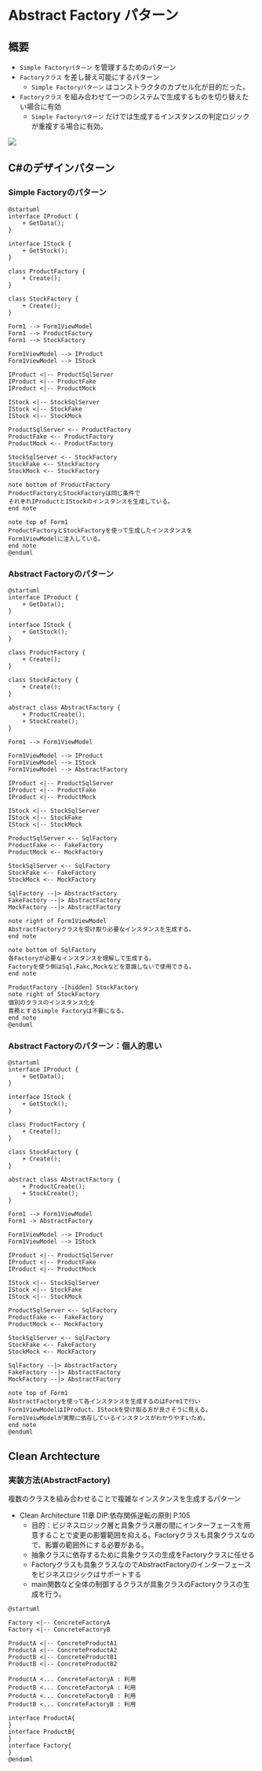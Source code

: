 # Abstract Factory パターン

## 概要
- `Simple Factoryパターン` を管理するためのパターン
- `Factoryクラス` を差し替え可能にするパターン
    - `Simple Factoryパターン` はコンストラクタのカプセル化が目的だった。
- `Factoryクラス` を組み合わせて一つのシステムで生成するものを切り替えたい場合に有効
    - `Simple Factoryパターン` だけでは生成するインスタンスの判定ロジックが重複する場合に有効。
 
<img src="http://www.plantuml.com/plantuml/proxy?src=http://www.plantuml.com/plantuml/proxy?src=https://raw.githubusercontent.com/S-Tatsuya/DesignPattern/main/Pattern/AbstractFactory/README.md&fmt=svg" />

## C#のデザインパターン
### Simple Factoryのパターン
``` plantuml
@startuml
interface IProduct {
    + GetData();
}

interface IStock {
    + GetStock();
}

class ProductFactory {
    + Create();
}

class StockFactory {
    + Create();
}

Form1 --> Form1ViewModel
Form1 --> ProductFactory
Form1 --> StockFactory

Form1ViewModel --> IProduct
Form1ViewModel --> IStock

IProduct <|-- ProductSqlServer
IProduct <|-- ProductFake
IProduct <|-- ProductMock

IStock <|-- StockSqlServer
IStock <|-- StockFake
IStock <|-- StockMock

ProductSqlServer <-- ProductFactory
ProductFake <-- ProductFactory
ProductMock <-- ProductFactory

StockSqlServer <-- StockFactory
StockFake <-- StockFactory
StockMock <-- StockFactory

note bottom of ProductFactory
ProductFactoryとStockFactoryは同じ条件で
それぞれIProductとIStockのインスタンスを生成している。
end note

note top of Form1
ProductFactoryとStockFactoryを使って生成したインスタンスを
Form1ViewModelに注入している。
end note
@enduml
```
### Abstract Factoryのパターン
``` plantuml
@startuml
interface IProduct {
    + GetData();
}

interface IStock {
    + GetStock();
}

class ProductFactory {
    + Create();
}

class StockFactory {
    + Create();
}

abstract class AbstractFactory {
    + ProductCreate();
    + StockCreate();
}

Form1 --> Form1ViewModel

Form1ViewModel --> IProduct
Form1ViewModel --> IStock
Form1ViewModel --> AbstractFactory

IProduct <|-- ProductSqlServer
IProduct <|-- ProductFake
IProduct <|-- ProductMock

IStock <|-- StockSqlServer
IStock <|-- StockFake
IStock <|-- StockMock

ProductSqlServer <-- SqlFactory
ProductFake <-- FakeFactory
ProductMock <-- MockFactory

StockSqlServer <-- SqlFactory
StockFake <-- FakeFactory
StockMock <-- MockFactory

SqlFactory --|> AbstractFactory
FakeFactory --|> AbstractFactory
MockFactory --|> AbstractFactory

note right of Form1ViewModel
AbstractFactoryクラスを受け取り必要なインスタンスを生成する。
end note

note bottom of SqlFactory
各Factoryが必要なインスタンスを理解して生成する。
Factoryを使う側はSql,Fakc,Mockなどを意識しないで使用できる。
end note

ProductFactory -[hidden] StockFactory
note right of StockFactory
個別のクラスのインスタンス化を
責務とするSimple Factoryは不要になる。
end note
@enduml
```

### Abstract Factoryのパターン：個人的思い
``` plantuml
@startuml
interface IProduct {
    + GetData();
}

interface IStock {
    + GetStock();
}

class ProductFactory {
    + Create();
}

class StockFactory {
    + Create();
}

abstract class AbstractFactory {
    + ProductCreate();
    + StockCreate();
}

Form1 --> Form1ViewModel
Form1 -> AbstractFactory

Form1ViewModel --> IProduct
Form1ViewModel --> IStock

IProduct <|-- ProductSqlServer
IProduct <|-- ProductFake
IProduct <|-- ProductMock

IStock <|-- StockSqlServer
IStock <|-- StockFake
IStock <|-- StockMock

ProductSqlServer <-- SqlFactory
ProductFake <-- FakeFactory
ProductMock <-- MockFactory

StockSqlServer <-- SqlFactory
StockFake <-- FakeFactory
StockMock <-- MockFactory

SqlFactory --|> AbstractFactory
FakeFactory --|> AbstractFactory
MockFactory --|> AbstractFactory

note top of Form1
AbstractFactoryを使って各インスタンスを生成するのはForm1で行い
Form1ViewModelはIProduct、IStockを受け取る方が良さそうに見える。
Form1VeiwModelが実際に依存しているインスタンスがわかりやすいため。
end note
@enduml
```
## Clean Archtecture
### 実装方法(AbstractFactory)
複数のクラスを組み合わせることで複雑なインスタンスを生成するパターン
- Clean Architecture 11章 DIP:依存関係逆転の原則 P.105
  - 目的：ビジネスロジック層と具象クラス層の間にインターフェースを用意することで変更の影響範囲を抑える。Factoryクラスも具象クラスなので、影響の範囲外にする必要がある。
  - 抽象クラスに依存するために具象クラスの生成をFactoryクラスに任せる
  - Factoryクラスも具象クラスなのでAbstractFactoryのインターフェースをビジネスロジックはサポートする
  - main関数など全体の制御するクラスが具象クラスのFactoryクラスの生成を行う。
  
```plantuml
@startuml

Factory <|-- ConcreteFactoryA
Factory <|-- ConcreteFactoryB

ProductA <|-- ConcreteProductA1
ProductA <|-- ConcreteProductA2
ProductB <|-- ConcreteProductB1
ProductB <|-- ConcreteProductB2

ProductA <... ConcreteFactoryA : 利用
ProductB <... ConcreteFactoryA : 利用
ProductA <... ConcreteFactoryB : 利用
ProductB <... ConcreteFactoryB : 利用

interface ProductA{
}
interface ProductB{
}
interface Factory{
}
@enduml
```
